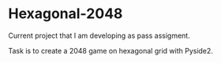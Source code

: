 # Hexagonal-2048

Current project that I am developing as pass assigment. 

Task is to create a 2048 game on hexagonal grid with Pyside2.
